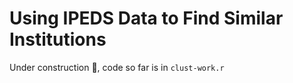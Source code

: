 
Using IPEDS Data to Find Similar Institutions
====
Under construction :hammer:, code so far is in `clust-work.r`
